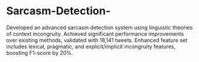 # Sarcasm-Detection-
Developed an advanced sarcasm detection system using linguistic theories of context incongruity. Achieved significant performance improvements over existing methods, validated with 18,141 tweets. Enhanced feature set includes lexical, pragmatic, and explicit/implicit incongruity features, boosting F1-score by 20%.
